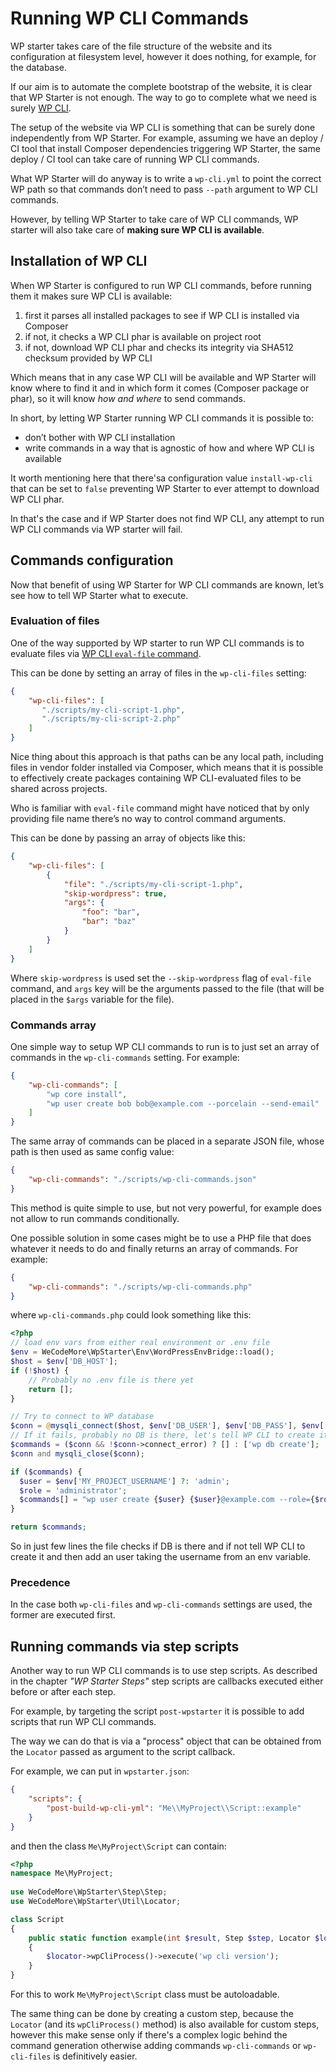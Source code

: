 # Running WP CLI Commands

WP starter takes care of the file structure of the website and its configuration at filesystem level, however it does nothing, for example, for the database.

If our aim is to automate the complete bootstrap of the website, it is clear that WP Starter is not enough. The way to go to complete what we need is surely [WP CLI](https://wp-cli.org/).

The setup of the website via WP CLI is something that can be surely done independently from WP Starter. For example, assuming we have an deploy / CI tool that install Composer dependencies triggering WP Starter, the same deploy / CI tool can take care of running WP CLI commands.

What WP Starter will do anyway is to write a `wp-cli.yml` to point the correct WP path so that commands don’t need to pass `--path` argument to WP CLI commands.

However, by telling WP Starter to take care of WP CLI commands, WP starter will also take care of **making sure WP CLI is available**.



## Installation of WP CLI

When WP Starter is configured to run WP CLI commands, before running them it makes sure WP CLI is available:

1. first it parses all installed packages to see if WP CLI is installed via Composer
2. if not, it checks a WP CLI phar is available on project root
3. if not, download WP CLI phar and checks its integrity via SHA512 checksum provided by WP CLI

Which means that in any case WP CLI will be available and WP Starter will know where to find it and in which form it comes (Composer package or phar), so it will know *how and where* to send commands.

In short, by letting WP Starter running WP CLI commands it is possible to:

- don’t bother with WP CLI installation
- write commands in a way that is agnostic of how and where WP CLI is available

It worth mentioning here that there'sa configuration value `install-wp-cli` that can be set to `false` preventing WP Starter to ever attempt to download WP CLI phar.

In that's the case and if WP Starter does not find WP CLI, any attempt to run WP CLI commands via WP starter will fail.



## Commands configuration

Now that benefit of using WP Starter for WP CLI commands are known, let’s see how to tell WP Starter what to execute.

### Evaluation of files

One of the way supported by WP starter to run WP CLI commands is to evaluate files via [WP CLI `eval-file` command](https://developer.wordpress.org/cli/commands/eval-file/).

This can be done by setting an array of files in the `wp-cli-files` setting:

```json
{
    "wp-cli-files": [
       "./scripts/my-cli-script-1.php", 
       "./scripts/my-cli-script-2.php" 
    ]
}
```

Nice thing about this approach is that paths can be any local path, including files in vendor folder installed via Composer, which means that it is possible to effectively create packages containing WP CLI-evaluated files to be shared across projects.

Who is familiar with `eval-file` command might have noticed that by only providing file name there’s no way to control command arguments.

This can be done by passing an array of objects like this:

```json
{
    "wp-cli-files": [
        {
            "file": "./scripts/my-cli-script-1.php",
            "skip-wordpress": true,
            "args": {
                "foo": "bar",
                "bar": "baz"
            }
        }
    ]
}
```

Where `skip-wordpress` is used set the `--skip-wordpress` flag of `eval-file` command, and `args` key will be the arguments passed to the file (that will be placed in the `$args` variable for the file).

### Commands array

One simple way to setup WP CLI commands to run is to just set an array of commands in the `wp-cli-commands` setting. For example:

```json
{
    "wp-cli-commands": [
        "wp core install",
        "wp user create bob bob@example.com --porcelain --send-email"
    ]
}
```

The same array of commands can be placed in a separate JSON file, whose path is then used as same config value:

```json
{
    "wp-cli-commands": "./scripts/wp-cli-commands.json"
}
```

This method is quite simple to use, but not very powerful, for example does not allow to run commands conditionally.

One possible solution in some cases might be to use a PHP file that does whatever it needs to do and finally returns an array of commands. For example:

```json
{
    "wp-cli-commands": "./scripts/wp-cli-commands.php"
}
```

where `wp-cli-commands.php` could look something like this:

```php
<?php
// load env vars from either real environment or .env file
$env = WeCodeMore\WpStarter\Env\WordPressEnvBridge::load();
$host = $env['DB_HOST'];
if (!$host) {
    // Probably no .env file is there yet
    return [];
}

// Try to connect to WP database
$conn = @mysqli_connect($host, $env['DB_USER'], $env['DB_PASS'], $env['DB_NAME']);
// If it fails, probably no DB is there, let's tell WP CLI to create it.
$commands = ($conn && !$conn->connect_error) ? [] : ['wp db create'];
$conn and mysqli_close($conn);

if ($commands) {
  $user = $env['MY_PROJECT_USERNAME'] ?: 'admin';
  $role = 'administrator';
  $commands[] = "wp user create {$user} {$user}@example.com --role={$role}"; 
}

return $commands;
```

So in just few lines the file checks if DB is there and if not tell WP CLI to create it and then add an user taking the username from an env variable.

### Precedence

In the case both `wp-cli-files` and `wp-cli-commands` settings are used, the former are executed first.



## Running commands via step scripts

Another way to run WP CLI commands is to use step scripts. As described in the chapter *"WP Starter Steps"* step scripts are callbacks executed either before or after each step.

For example, by targeting the script `post-wpstarter` it is possible to add scripts that run WP CLI commands.

The way we can do that is via a "process" object that can be obtained from the `Locator` passed as argument to the script callback.

For example, we can put in `wpstarter.json`:

```json
{
    "scripts": {
        "post-build-wp-cli-yml": "Me\\MyProject\\Script::example"
    }
}
```

and then the class `Me\MyProject\Script` can contain:

```php
<?php
namespace Me\MyProject;
    
use WeCodeMore\WpStarter\Step\Step;
use WeCodeMore\WpStarter\Util\Locator;

class Script
{
    public static function example(int $result, Step $step, Locator $locator)
    {
        $locator->wpCliProcess()->execute('wp cli version');
    }
}
```

For this to work `Me\MyProject\Script` class must be autoloadable.

The same thing can be done by creating a custom step, because the `Locator` (and its `wpCliProcess()` method) is also available for custom steps, however this make sense only if there's a complex logic behind the command generation otherwise adding commands `wp-cli-commands` or `wp-cli-files` is definitively easier.